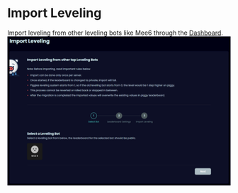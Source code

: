 # Import Leveling
Import leveling from other leveling bots like Mee6 through the [Dashboard](https://piggy.gg/dashboard/).
![Import Leveling](/images/import-leveling.png)